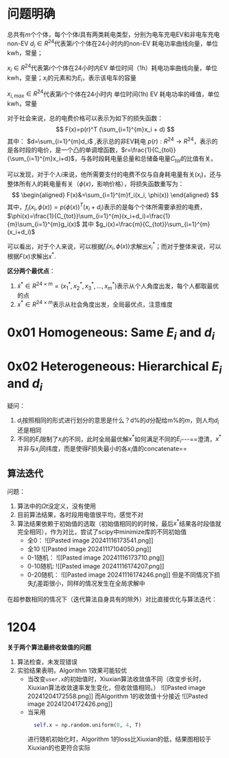 # 问题明确
总共有$m$个个体，每个个体$i$具有两类耗电类型，分别为电车充电EV和非电车充电non-EV
$d_i \in R^{24}$代表第$i$个个体在24小时内的non-EV 耗电功率曲线向量，单位kwh，常量；

$x_i \in R^{24}$代表第$i$个个体在24小时内EV 单位时间（1h）耗电功率曲线向量，单位kwh，变量；$x_i$的元素和为$E_i$，表示该电车的容量

$x_{i, max} \in R^{24}$代表第$i$个个体在24小时内 单位时间(1h) EV 耗电功率的峰值，单位kwh，常量


对于社会来说，总的电费价格可以表示为如下的损失函数：
$$
F(x)=p(r)^T (\sum_{i=1}^{m}x_i + d)
$$
其中：
$d=\sum_{i=1}^{m}d_i$ ,表示总的非EV耗电
$p(r): R^{24} \rightarrow R^{24}$，表示的是各时段的电价，是一个凸的单调增函数，$r=\frac{1}{C_{tol}}{\sum_{i=1}^{m}x_i+d}$，与各时段耗电量总量和总储备电量$C_{tol}$的比值有关。

可以发现，对于个人$i$来说，他所需要支付的电费不仅与自身耗电量有关($x_i$)，还与整体所有人的耗电量有关（$\phi(x)$，影响价格），将损失函数重写为：
$$
\begin{aligned}
F(x)&=\sum_{i=1}^{m}f_i(x_i, \phi(x))
\end{aligned}
$$
其中，$f_i(x_i, \phi(x))=p(\phi(x))^T(x_i+d_i)$表示的是每个个体所需要承担的电费，$\phi(x)=\frac{1}{C_{tot}}\sum_{i=1}^{m}(x_i+d_i)=\frac{1}{m}\sum_{i=1}^{m}g_i(x)$
其中 $g_i(x)=\frac{m}{C_{tot}}\sum_{i=1}^{m}(x_i+d_i)$

可以看出，对于个人来说，可以根据$f_i(x_i, \phi(x))$求解出$x_i^*$；而对于整体来说，可以根据$F(x)$求解出$x^*$.

**区分两个最优点**：
1. $\tilde{x}^* \in R^{24\times m}=(x_1^*, x_2^*, x_3^*,...,x_m^*)$表示从个人角度出发，每个人都取最优的点
2. $x^*\in R^{24\times m}$表示从社会角度出发，全局最优点，注意维度


# 0x01 Homogeneous: Same $E_i$ and $d_i$


# 0x02 Heterogeneous: Hierarchical $E_i$ and $d_i$

疑问：
1. $d_i$按照相同的形式进行划分的意思是什么？d%的$d$分配给m%的$m$，则人均$d_i$还是相同
2. 不同的$E_i$限制了$x_i$的不同，此时全局最优解$x^*$如何满足不同的$E_i$---==澄清，$x^*$并非与$x_i$同纬度，而是使得$F$损失最小的各$x_i$值的concatenate==

## 算法迭代

问题：
1. 算法中的$\Omega{t}$没定义，没有使用
2. 目前算法结果，各时段用电值很平均，感觉不对
3. 算法结果依赖于初始值的选取（初始值相同的的时候，最后$x^*$结果各时段值就完全相同），作为对比，尝试了scipy中minimize库的不同初始值
   * 全0：
   ![[Pasted image 20241116173541.png]]
   * 全10
     ![[Pasted image 20241117104050.png]]
   * 0-1随机：
     ![[Pasted image 20241116173710.png]]
   * 0-10随机:
     ![[Pasted image 20241116174207.png]]
    * 0-20随机：
      ![[Pasted image 20241116174246.png]]
	但是不同情况下损失$f_i$差距很小，同样的情况发生在全局求解中

在超参数相同的情况下（迭代算法自身具有的除外）对比直接优化与算法迭代：


# 1204
**关于两个算法最终收敛值的问题**
1. 算法检查，未发现错误
2. 实验结果表明，Algorithm 1效果可能较优
   * 当改变`user.x`的初始值时，Xiuxian算法收敛值不同（改变步长时，Xiuxian算法收敛速率发生变化，但收敛值相同。）
     ![[Pasted image 20241204172558.png]]
     而Algorithm 1的收敛值十分接近
     ![[Pasted image 20241204172426.png]]
	* 当采用
	  ```python
		self.x = np.random.uniform(0, 4, T)
		```
		进行随机初始化时，Algorithm 1的loss比Xiuxian的低，结果图相较于Xiuxian的也更符合实际

